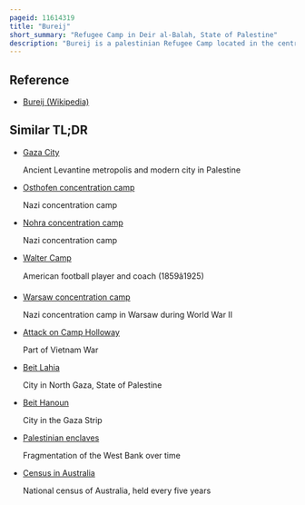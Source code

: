 ```yaml
---
pageid: 11614319
title: "Bureij"
short_summary: "Refugee Camp in Deir al-Balah, State of Palestine"
description: "Bureij is a palestinian Refugee Camp located in the central Gaza strip East of salah al-din Road in the Governorate deir Al-Balah. The Camp's total Land Area is 529 Dunums and in 2017, it had a Population of 28,024 with 28,770 registered Refugees. The 2017 Census by the palestinian central Bureau of Statistics listed a Population of 15491 in the surrounding Municipality of Bureij except for the Camp Population."
---
```


## Reference

- [Bureij (Wikipedia)](https://en.wikipedia.org/?curid=11614319)

## Similar TL;DR

- [Gaza City](/tldr/en/gaza-city)

  Ancient Levantine metropolis and modern city in Palestine

- [Osthofen concentration camp](/tldr/en/osthofen-concentration-camp)

  Nazi concentration camp

- [Nohra concentration camp](/tldr/en/nohra-concentration-camp)

  Nazi concentration camp

- [Walter Camp](/tldr/en/walter-camp)

  American football player and coach (1859â1925)

- [Warsaw concentration camp](/tldr/en/warsaw-concentration-camp)

  Nazi concentration camp in Warsaw during World War II

- [Attack on Camp Holloway](/tldr/en/attack-on-camp-holloway)

  Part of Vietnam War

- [Beit Lahia](/tldr/en/beit-lahia)

  City in North Gaza, State of Palestine

- [Beit Hanoun](/tldr/en/beit-hanoun)

  City in the Gaza Strip

- [Palestinian enclaves](/tldr/en/palestinian-enclaves)

  Fragmentation of the West Bank over time

- [Census in Australia](/tldr/en/census-in-australia)

  National census of Australia, held every five years
